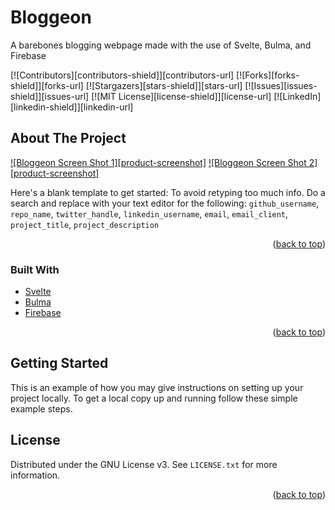 
# Bloggeon

A barebones blogging webpage made with the use of Svelte, Bulma, and Firebase

[![Contributors][contributors-shield]][contributors-url]
[![Forks][forks-shield]][forks-url]
[![Stargazers][stars-shield]][stars-url]
[![Issues][issues-shield]][issues-url]
[![MIT License][license-shield]][license-url]
[![LinkedIn][linkedin-shield]][linkedin-url]

<!-- ABOUT THE PROJECT -->
## About The Project

[![Bloggeon Screen Shot 1][product-screenshot]](/images/screenshot.png)
[![Bloggeon Screen Shot 2][product-screenshot]](/images/screenshot2.png)

Here's a blank template to get started: To avoid retyping too much info. Do a search and replace with your text editor for the following: `github_username`, `repo_name`, `twitter_handle`, `linkedin_username`, `email`, `email_client`, `project_title`, `project_description`

<p align="right">(<a href="#top">back to top</a>)</p>



### Built With

* [Svelte](https://svelte.dev/)
* [Bulma](https://bulma.io/)
* [Firebase](https://firebase.google.com/)

<p align="right">(<a href="#top">back to top</a>)</p>



<!-- GETTING STARTED -->
## Getting Started

This is an example of how you may give instructions on setting up your project locally.
To get a local copy up and running follow these simple example steps.


<!-- LICENSE -->
## License

Distributed under the GNU License v3. See `LICENSE.txt` for more information.

<p align="right">(<a href="#top">back to top</a>)</p>
